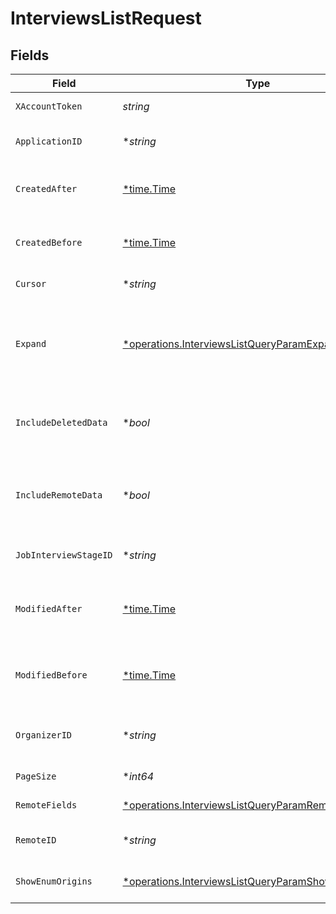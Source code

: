 # InterviewsListRequest


## Fields

| Field                                                                                                                     | Type                                                                                                                      | Required                                                                                                                  | Description                                                                                                               |
| ------------------------------------------------------------------------------------------------------------------------- | ------------------------------------------------------------------------------------------------------------------------- | ------------------------------------------------------------------------------------------------------------------------- | ------------------------------------------------------------------------------------------------------------------------- |
| `XAccountToken`                                                                                                           | *string*                                                                                                                  | :heavy_check_mark:                                                                                                        | Token identifying the end user.                                                                                           |
| `ApplicationID`                                                                                                           | **string*                                                                                                                 | :heavy_minus_sign:                                                                                                        | If provided, will only return interviews for this application.                                                            |
| `CreatedAfter`                                                                                                            | [*time.Time](https://pkg.go.dev/time#Time)                                                                                | :heavy_minus_sign:                                                                                                        | If provided, will only return objects created after this datetime.                                                        |
| `CreatedBefore`                                                                                                           | [*time.Time](https://pkg.go.dev/time#Time)                                                                                | :heavy_minus_sign:                                                                                                        | If provided, will only return objects created before this datetime.                                                       |
| `Cursor`                                                                                                                  | **string*                                                                                                                 | :heavy_minus_sign:                                                                                                        | The pagination cursor value.                                                                                              |
| `Expand`                                                                                                                  | [*operations.InterviewsListQueryParamExpand](../../models/operations/interviewslistqueryparamexpand.md)                   | :heavy_minus_sign:                                                                                                        | Which relations should be returned in expanded form. Multiple relation names should be comma separated without spaces.    |
| `IncludeDeletedData`                                                                                                      | **bool*                                                                                                                   | :heavy_minus_sign:                                                                                                        | Whether to include data that was marked as deleted by third party webhooks.                                               |
| `IncludeRemoteData`                                                                                                       | **bool*                                                                                                                   | :heavy_minus_sign:                                                                                                        | Whether to include the original data Merge fetched from the third-party to produce these models.                          |
| `JobInterviewStageID`                                                                                                     | **string*                                                                                                                 | :heavy_minus_sign:                                                                                                        | If provided, will only return interviews at this stage.                                                                   |
| `ModifiedAfter`                                                                                                           | [*time.Time](https://pkg.go.dev/time#Time)                                                                                | :heavy_minus_sign:                                                                                                        | If provided, only objects synced by Merge after this date time will be returned.                                          |
| `ModifiedBefore`                                                                                                          | [*time.Time](https://pkg.go.dev/time#Time)                                                                                | :heavy_minus_sign:                                                                                                        | If provided, only objects synced by Merge before this date time will be returned.                                         |
| `OrganizerID`                                                                                                             | **string*                                                                                                                 | :heavy_minus_sign:                                                                                                        | If provided, will only return interviews organized by this user.                                                          |
| `PageSize`                                                                                                                | **int64*                                                                                                                  | :heavy_minus_sign:                                                                                                        | Number of results to return per page.                                                                                     |
| `RemoteFields`                                                                                                            | [*operations.InterviewsListQueryParamRemoteFields](../../models/operations/interviewslistqueryparamremotefields.md)       | :heavy_minus_sign:                                                                                                        | Deprecated. Use show_enum_origins.                                                                                        |
| `RemoteID`                                                                                                                | **string*                                                                                                                 | :heavy_minus_sign:                                                                                                        | The API provider's ID for the given object.                                                                               |
| `ShowEnumOrigins`                                                                                                         | [*operations.InterviewsListQueryParamShowEnumOrigins](../../models/operations/interviewslistqueryparamshowenumorigins.md) | :heavy_minus_sign:                                                                                                        | Which fields should be returned in non-normalized form.                                                                   |